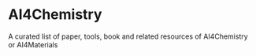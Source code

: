 # AI4Chemistry
A curated list of paper, tools, book and related resources of AI4Chemistry or AI4Materials

